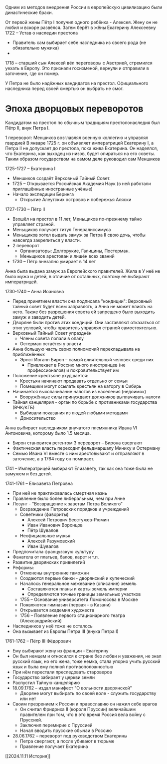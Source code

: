 Одним из методов внедрения России в европейскую цивилизацию были династические браки.

От первой жены Пётр I получил одного ребёнка - Алексея. Жену он не любил и вскоре развёлся. 
Затем берёт в жёны Екатерину Алексеевну
1722 – Устав о наследии престола
- Правитель сам выбирает себе наследника из своего рода (не обязательно мужика)
- 
1718 – старший сын Алексей вёл переговоры с Австрией, стремился уехать  в Европу. Это признали госизменой, вернули и отправили в заточение, где он помер. 

У Петра не было надёжных кандидатов на престол. Официального наследника перед своей смертью он выбрать не смог. 

# Эпоха дворцовых переворотов
Кандидатом на престол по обычным традициям престолонаследия был Пётр II, внук Петра I. 

1 переворот:
Меншиков возглавлял военную коллегию и управлял гвардией
В январе 1725 г. он объявляет императрицей Екатерину I, а Петра II не допускает до престола, пока жива Екатерина. Он надеялся, что Екатерина, как выходец из низов, будет опираться на его советы. Таким образом государством на самом деле руководил сам Меншиков

1725-1727 – Екатерина I
- Меншиков создаёт Верховный Тайный Совет. 
- 1725 – Открывается Российская Академия Наук (в ней работали приглашённые иностранные учёные)
- Начало экспедиции Беринга
	- Открытие Алеутских островов и побережья Аляски

1727-1730 – Пётр II 
- Взошёл на престол в 11 лет, Меньщиков по-прежнему тайно управляет страной.
- Меньщиков получает титул Генералиссимуса
- Меньщиков хотел выдать замуж за Петра II свою дочь, чтобы навсегда закрепиться у власти. 
- 2 переворот
	- Организаторы: Долгорукие, Галицины, Постерман.
	- Меньщиков арестован и лишён всех званий
- 1730 – Пётр внезапно умирает в 14 лет

Анна была выдана замуж за Европейского правителей. Жила в  У неё не было мужа и детей, в отличие от остальных, поэтому её выбирают императрицей. 

1730-1740 – Анна Иоановна
- Перед принятием власти она подписала "кондиции": Верховный тайный совет будет всем заправлять, а Анна не может влиять на него. Также без разрешения совета ей запрещено было выходить замуж и заводить детей.
- Дворяне были против этих кондиций. Они заставляют отказаться от этих условий, чтобы правитель управлял страной самостоятельно. 
- Верховный Тайный Совет упразднён
	- Члены совета попали в опалу
	- Остерман остаётся у власти
- Анна большую часть своих полномочий перекладывала на приближённых
	- Эрнст Иоганн Бирон – самый влиятельный человек среди них
		- Привлекает в Россию много иностранцев (не профессионалов) и покровительствует им
- Положение крестьяне ухудшается:
	- Крестьян начинают продавать отдельно от семьи
	- Помещики могут ссылать крестьян на каторгу в Сибирь
- Начинается выколачивание налогов из населения (недоимок)
	- Вооружённые силы принуждают должников выплачивать налоги
- Тайная канцелярия - орган по борьбе с противниками государства (ВЧК/КГБ)
	- Выбивали показания из людей любыми методами
	- Доносительство

Анна выбирает наследником внучатого племянника Ивана VI 
Антоновича, которому было 1.5 месяца.
- Бирон становится регентом
3 переворот – Бирона свергают
- Фактическая власть переходит фельдмаршалу Миниху и Остерману
- Семью Ивана VI вместе с ним арестовывают и отправляют в заточение, а в 1764 году он помирает.

1741 – Императрицей выбирают Елизавету, так как она тоже была не замужем и без детей. 

1741-1761 – Елизавета Петровна
- При ней не практиковалась смертная казнь
- Правление было более либеральным, чем при Анне
- Лозунг - "Возвращение к заветам Петра Великого"
	- Возраждение Петровских порядков и учреждений
	- Советники (фавориты)
		- Алексей Петрович Бесстужев-Рюмин
		- Иван Иванович Воронцов
		- Пётр Шувалов
	- Неофициальные мужья
		- Алексей Разумовский
		- Иван Шувалов
- Предпочитала французскую культуру
- Фанатела от платьев, балов, карет и т.п.
- Развитие дворянских привилегий
- Реформы:
	- Отменены внутренние таможни
	- Создаются первые банки - дворянский и купеческий
	- Началось генеральное межевание (описание) земель
		- Составляются планы и карты земель империи
		- Определяются точные границы земельных участков
	- 1755 – Основание университета Ломоносова в Москве
	- Появляются гимназии (первая – в Казани)
	- Открывается академия художеств
	- 1756 – Появление первого стационарного театра (Александрийский)
- Наследников у неё тоже не осталось
- Она вызывает из Европы Петра III (внука Петра I)

1761-1762 – Пётр III Фёдорович
- Ему выбирают жену из франции - Екатерину 
- Он был немцем и относился к стране без любви и уважения, не знал русский язык, но его жена, тоже немка, стала упорно учить русский язык и была ему полной противоположностью
- При нём перестали преследовать староверов
- Государство забирает у церкви земли
- Распустил Тайную канцелярию
- 18.09.1762 – издал манифест "О вольности дворянской"
	- Дворяне могут выбирать по своей воле - служить государству или нет
- Своим презрением к России и православию он нажил себе врагов
	- Он считал Фридриха II (короля Пруссии) величайшим правителем при том, что в это время Россия вела войну с Пруссией.
	- Заключил перемирие с Пруссией
	- Начал вводить прусские обычаи в Россию
- 28.06.1762 – переворот под руководством Екатерины
	- Петра свергают, а после убивают в тюрьме
	- Правление получает Екатерина

[[2024.11.11 История]]